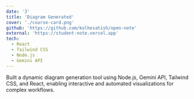 ```yaml
---
date: '3'
title: 'Diagram Generated'
cover: './course-card.png'
github: 'https://github.com/kolhesatish/open-note'
external: 'https://student-note.vercel.app'
tech:
  - React
  - Tailwind CSS
  - Node.js
  - Gemini API
---
```


Built a dynamic diagram generation tool using Node.js, Gemini API, Tailwind CSS, and React, enabling interactive and automated visualizations for complex workflows.